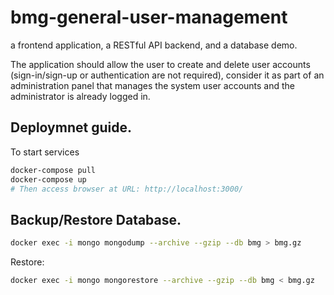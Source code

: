 # bmg-general-user-management
a frontend application, a RESTful API backend, and a database demo.

The application should allow the user to create and delete user accounts (sign-in/sign-up or
authentication are not required), consider it as part of an administration panel that manages the
system user accounts and the administrator is already logged in.


## Deploymnet guide.
To start services
```Bash
docker-compose pull
docker-compose up
# Then access browser at URL: http://localhost:3000/
```

## Backup/Restore Database.
```Bash
docker exec -i mongo mongodump --archive --gzip --db bmg > bmg.gz
```
Restore:
```Bash
docker exec -i mongo mongorestore --archive --gzip --db bmg < bmg.gz
```
